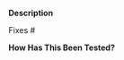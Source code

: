 <!--- Provide a general summary of your changes in the title above, following conventional commit -->

**Description**

<!--- Link to the open issue this addresses -->

Fixes #

<!--- Describe your changes in detail -->

**How Has This Been Tested?**

<!--- Please describe in detail how you tested your changes. -->
<!--- Include details of your testing environment, and the tests you ran to -->
<!--- see how your change affects other areas of the code, etc. -->
<!--- validate CI checks passed -->

